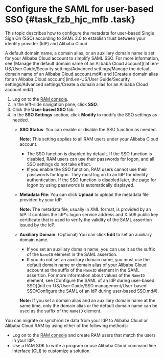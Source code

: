 # Configure the SAML for user-based SSO {#task_fzb_hjc_mfb .task}

This topic describes how to configure the metadata for user-based Single Sign On \(SSO\) according to SAML 2.0 to establish trust between your identity provider \(IdP\) and Alibaba Cloud.

A default domain name, a domain alias, or an auxiliary domain name is set for your Alibaba Cloud account to simplify SAML SSO. For more information, see [Manage the default domain name of an Alibaba Cloud account](intl.en-US/User Guide/Security settings/Advanced settings/Manage the default domain name of an Alibaba Cloud account.md#) and [Create a domain alias for an Alibaba Cloud account](intl.en-US/User Guide/Security settings/Advanced settings/Create a domain alias for an Alibaba Cloud account.md#).

1.  Log on to the [RAM console](https://ram.console.aliyun.com/).
2.  In the left-side navigation pane, click **SSO**.
3.  Click the **User-based SSO** tab.
4.  In the **SSO Settings** section, click **Modify** to modify the SSO settings as needed. 
    -   **SSO Status**: You can enable or disable the SSO function as needed.

        **Note:** This setting applies to all RAM users under your Alibaba Cloud account.

        -   The SSO function is disabled by default. If the SSO function is disabled, RAM users can use their passwords for logon, and all SSO settings do not take effect.
        -   If you enable the SSO function, RAM users cannot use their passwords for logon. They must log on to an IdP for identity authentication. If the SSO function is disabled later, the page for logon by using passwords is automatically displayed.
    -   **Metadata File**: You can click **Upload** to upload the metadata file provided by your IdP.

        **Note:** The metadata file, usually in XML format, is provided by an IdP. It contains the IdP's logon service address and X.509 public key certificate that is used to verify the validity of the SAML assertion issued by the IdP.

    -   **Auxiliary Domain**: \(Optional\) You can click **Edit** to set an auxiliary domain name.

        -   If you set an auxiliary domain name, you can use it as the suffix of the `NameID` element in the SAML assertion.
        -   If you do not set an auxiliary domain name, you must use the default domain name or domain alias of your Alibaba Cloud account as the suffix of the `NameID` element in the SAML assertion.
        For more information about values of the `NameID` element, see [Configure the SAML of an IdP during user-based SSO](intl.en-US/User Guide/SSO management/User-based SSO/Configure the SAML of an IdP during user-based SSO.md#).

        **Note:** If you set a domain alias and an auxiliary domain name at the same time, only the domain alias or the default domain name can be used as the suffix of the `NameID` element.


You can migrate or synchronize data from your IdP to Alibaba Cloud or Alibaba Cloud RAM by using either of the following methods:

-   Log on to the [RAM console](https://ram.console.aliyun.com/) and create RAM users that match the users in your IdP.
-   Use a RAM SDK to write a program or use Alibaba Cloud command line interface \(CLI\) to customize a solution.

